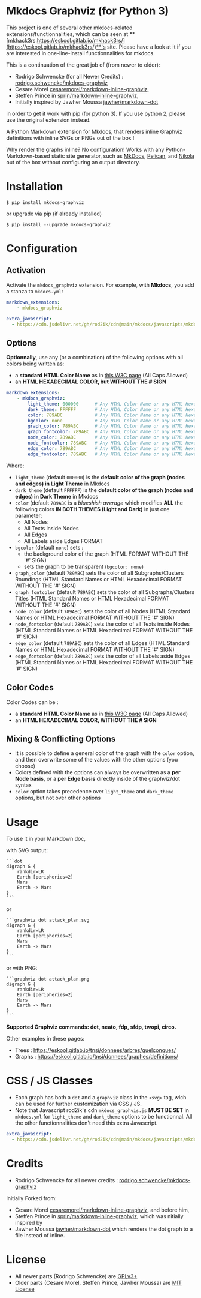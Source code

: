 Mkdocs Graphviz (for Python 3)
=======================================

This project is one of several other mkdocs-related extensions/functionnalities, which can be seen at **[mkhack3rs:https://eskool.gitlab.io/mkhack3rs/](https://eskool.gitlab.io/mkhack3rs/)**'s site. Please have a look at it if you are interested in one-line-install functionnalities for mkdocs.

This is a continuation of the great job of (from newer to older):

* Rodrigo Schwencke (for all Newer Credits) : [rodrigo.schwencke/mkdocs-graphviz](https://gitlab.com/rodrigo.schwencke/mkdocs-graphviz)
* Cesare Morel [cesaremorel/markdown-inline-graphviz](https://github.com/cesaremorel/markdown-inline-graphviz),
* Steffen Prince in [sprin/markdown-inline-graphviz](https://github.com/sprin/markdown-inline-graphviz), 
* Initially inspired by Jawher Moussa [jawher/markdown-dot](https://github.com/jawher/markdown-dot)

in order to get it work with pip (for python 3). If you use python 2, please use the original extension instead.

A Python Markdown extension for Mkdocs, that renders inline Graphviz definitions with inline SVGs or PNGs out of the box !

Why render the graphs inline? No configuration! Works with any
Python-Markdown-based static site generator, such as [MkDocs](http://www.mkdocs.org/), [Pelican](http://blog.getpelican.com/), and [Nikola](https://getnikola.com/) out of the box without configuring an output directory.

# Installation

`$ pip install mkdocs-graphviz`

or upgrade via pip (if already installed)

`$ pip install --upgrade mkdocs-graphviz`

# Configuration

## Activation

Activate the `mkdocs_graphviz` extension. For example, with **Mkdocs**, you add a
stanza to `mkdocs.yml`:

```yaml
markdown_extensions:
    - mkdocs_graphviz

extra_javascript:
  - https://cdn.jsdelivr.net/gh/rod2ik/cdn@main/mkdocs/javascripts/mkdocs-graphviz.js
```


## Options

**Optionnally**, use any (or a combination) of the following options with all colors being written as:

* a **standard HTML Color Name** as in [this W3C page](https://www.w3schools.com/tags/ref_colornames.asp) (All Caps Allowed)
* an **HTML HEXADECIMAL COLOR, but WITHOUT THE # SIGN**
```yaml
markdown_extensions:
    - mkdocs_graphviz:
        light_theme: 000000      # Any HTML Color Name or any HTML Hexadecimal color code WITHOUT the '#' sign
        dark_theme: FFFFFF       # Any HTML Color Name or any HTML Hexadecimal color code WITHOUT the '#' sign
        color: 789ABC            # Any HTML Color Name or any HTML Hexadecimal color code WITHOUT the '#' sign
        bgcolor: none            # Any HTML Color Name or any HTML Hexadecimal color code WITHOUT the '#' sign
        graph_color: 789ABC      # Any HTML Color Name or any HTML Hexadecimal color code WITHOUT the '#' sign
        graph_fontcolor: 789ABC  # Any HTML Color Name or any HTML Hexadecimal color code WITHOUT the '#' sign
        node_color: 789ABC       # Any HTML Color Name or any HTML Hexadecimal color code WITHOUT the '#' sign
        node_fontcolor: 789ABC   # Any HTML Color Name or any HTML Hexadecimal color code WITHOUT the '#' sign
        edge_color: 789ABC       # Any HTML Color Name or any HTML Hexadecimal color code WITHOUT the '#' sign
        edge_fontcolor: 789ABC   # Any HTML Color Name or any HTML Hexadecimal color code WITHOUT the '#' sign
```

Where:

* `light_theme` (default `000000`) is the **default color of the graph (nodes and edges) in Light Theme** in Mkdocs
* `dark_theme` (default `FFFFFF`) is the **default color of the graph (nodes and edges) in Dark Theme** in Mkdocs
* `color` (default `789ABC` is a *blueshish average* which modifies **ALL** the following colors **IN BOTH THEMES (Light and Dark)** in just one parameter:
    * All Nodes
    * All Texts inside Nodes
    * All Edges
    * All Labels aside Edges
    FORMAT
* `bgcolor` (default `none`) sets :
    * the background color of the graph (HTML FORMAT WITHOUT THE '#' SIGN)
    * sets the graph to be transparent (`bgcolor: none`)
* `graph_color` (default `789ABC`) sets the color of all Subgraphs/Clusters Roundings (HTML Standard Names or HTML Hexadecimal FORMAT WITHOUT THE '#' SIGN)
* `graph_fontcolor` (default `789ABC`) sets the color of all Subgraphs/Clusters Titles (HTML Standard Names or HTML Hexadecimal FORMAT WITHOUT THE '#' SIGN)
* `node_color` (default `789ABC`) sets the color of all Nodes (HTML Standard Names or HTML Hexadecimal FORMAT WITHOUT THE '#' SIGN)
* `node_fontcolor` (default `789ABC`) sets the color of all Texts inside Nodes (HTML Standard Names or HTML Hexadecimal FORMAT WITHOUT THE '#' SIGN)
* `edge_color` (default `789ABC`) sets the color of all Edges (HTML Standard Names or HTML Hexadecimal FORMAT WITHOUT THE '#' SIGN)
* `edge_fontcolor` (default `789ABC`) sets the color of all Labels aside Edges (HTML Standard Names or HTML Hexadecimal FORMAT WITHOUT THE '#' SIGN)

## Color Codes

Color Codes can be :

* a **standard HTML Color Name** as in [this W3C page](https://www.w3schools.com/tags/ref_colornames.asp) (All Caps Allowed)
* an **HTML HEXADECIMAL COLOR, WITHOUT THE # SIGN**

## Mixing & Conflicting Options

* It is possible to define a general color of the graph with the `color` option, and then overwrite some of the values with the other options (you choose)
* Colors defined with the options can always be overwritten as a **per Node basis**, or a **per Edge basis** directly inside of the graphviz/dot syntax
* `color` option takes precedence over `light_theme` and `dark_theme` options, but not over other options

# Usage

To use it in your Markdown doc, 

with SVG output:

    ```dot
    digraph G {
        rankdir=LR
        Earth [peripheries=2]
        Mars
        Earth -> Mars
    }
    ```

or

    ```graphviz dot attack_plan.svg
    digraph G {
        rankdir=LR
        Earth [peripheries=2]
        Mars
        Earth -> Mars
    }
    ```

or with PNG:

    ```graphviz dot attack_plan.png
    digraph G {
        rankdir=LR
        Earth [peripheries=2]
        Mars
        Earth -> Mars
    }
    ```

**Supported Graphviz commands: dot, neato, fdp, sfdp, twopi, circo.**

Other examples in these pages:

* Trees : https://eskool.gitlab.io/tnsi/donnees/arbres/quelconques/
* Graphs : https://eskool.gitlab.io/tnsi/donnees/graphes/definitions/

# CSS / JS Classes

* Each graph has both a `dot` and a `graphviz` class in the `<svg>` tag, wich can be used for further customization via CSS / JS.
* Note that Javascript rod2ik's cdn `mkdocs_graphvis.js` **MUST BE SET** in `mkdocs.yml` for `light_theme` and `dark_theme` options to be functionnal. All the other functionnalities don't need this extra Javascript.

```yaml
extra_javascript:
  - https://cdn.jsdelivr.net/gh/rod2ik/cdn@main/mkdocs/javascripts/mkdocs-graphviz.js
```

# Credits

* Rodrigo Schwencke for all newer credits : [rodrigo.schwencke/mkdocs-graphviz](https://gitlab.com/rodrigo.schwencke/mkdocs-graphviz)

Initially Forked from:

* Cesare Morel [cesaremorel/markdown-inline-graphviz](https://github.com/cesaremorel/markdown-inline-graphviz), and before him,
* Steffen Prince in [sprin/markdown-inline-graphviz](https://github.com/sprin/markdown-inline-graphviz), which was nitially inspired by
* Jawher Moussa [jawher/markdown-dot](https://github.com/jawher/markdown-dot) which renders the dot graph to a file instead of inline.

# License

* All newer parts (Rodrigo Schwencke) are [GPLv3+](https://opensource.org/licenses/GPL-3.0)
* Older parts (Cesare Morel, Steffen Prince, Jawher Moussa) are [MIT License](http://www.opensource.org/licenses/mit-license.php)
